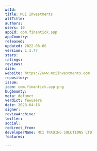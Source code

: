 ```yaml
---
wsId: 
title: MCI Investments
altTitle: 
authors: 
users: 10
appId: com.finantick.app
appCountry: 
released: 
updated: 2022-06-06
version: 1.1.77
stars: 
ratings: 
reviews: 
size: 
website: https://www.mciinvestments.com
repository: 
issue: 
icon: com.finantick.app.png
bugbounty: 
meta: defunct
verdict: fewusers
date: 2023-04-16
signer: 
reviewArchive: 
twitter: 
social: 
redirect_from: 
developerName: MCI TRADING SOLUTIONS LTD
features: 

---
```


